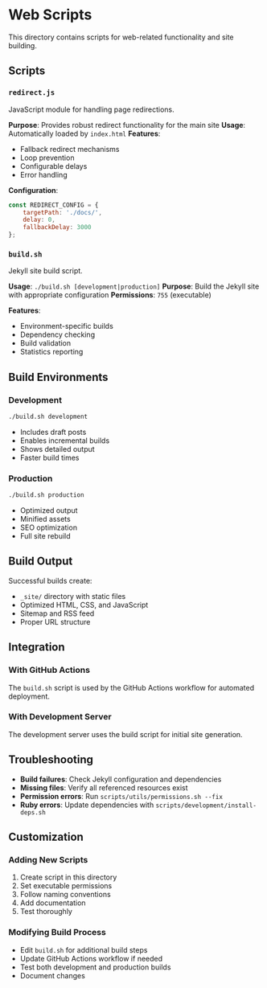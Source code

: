 # Web Scripts

This directory contains scripts for web-related functionality and site building.

## Scripts

### `redirect.js`
JavaScript module for handling page redirections.

**Purpose**: Provides robust redirect functionality for the main site
**Usage**: Automatically loaded by `index.html`
**Features**:
- Fallback redirect mechanisms
- Loop prevention
- Configurable delays
- Error handling

**Configuration**:
```javascript
const REDIRECT_CONFIG = {
    targetPath: './docs/',
    delay: 0,
    fallbackDelay: 3000
};
```

### `build.sh`
Jekyll site build script.

**Usage**: `./build.sh [development|production]`
**Purpose**: Build the Jekyll site with appropriate configuration
**Permissions**: `755` (executable)

**Features**:
- Environment-specific builds
- Dependency checking
- Build validation
- Statistics reporting

## Build Environments

### Development
```bash
./build.sh development
```
- Includes draft posts
- Enables incremental builds
- Shows detailed output
- Faster build times

### Production
```bash
./build.sh production
```
- Optimized output
- Minified assets
- SEO optimization
- Full site rebuild

## Build Output

Successful builds create:
- `_site/` directory with static files
- Optimized HTML, CSS, and JavaScript
- Sitemap and RSS feed
- Proper URL structure

## Integration

### With GitHub Actions
The `build.sh` script is used by the GitHub Actions workflow for automated deployment.

### With Development Server
The development server uses the build script for initial site generation.

## Troubleshooting

- **Build failures**: Check Jekyll configuration and dependencies
- **Missing files**: Verify all referenced resources exist
- **Permission errors**: Run `scripts/utils/permissions.sh --fix`
- **Ruby errors**: Update dependencies with `scripts/development/install-deps.sh`

## Customization

### Adding New Scripts
1. Create script in this directory
2. Set executable permissions
3. Follow naming conventions
4. Add documentation
5. Test thoroughly

### Modifying Build Process
- Edit `build.sh` for additional build steps
- Update GitHub Actions workflow if needed
- Test both development and production builds
- Document changes